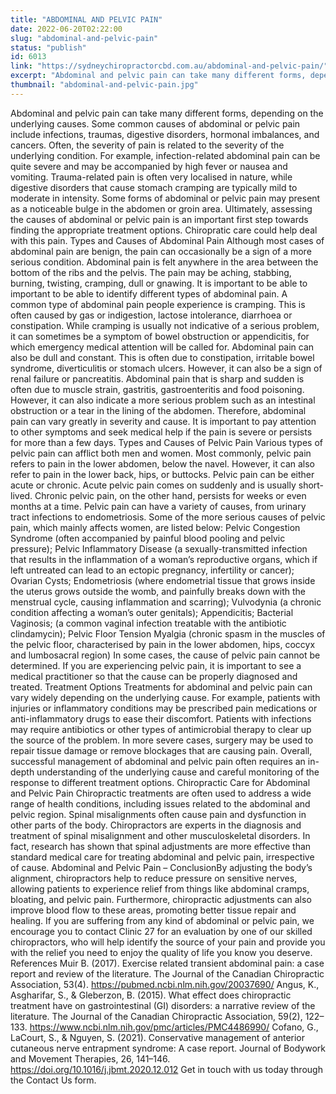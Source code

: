 ```yaml
---
title: "ABDOMINAL AND PELVIC PAIN"
date: 2022-06-20T02:22:00
slug: "abdominal-and-pelvic-pain"
status: "publish"
id: 6013
link: "https://sydneychiropractorcbd.com.au/abdominal-and-pelvic-pain/"
excerpt: "Abdominal and pelvic pain can take many different forms, depending on the underlying causes. Some common causes of abdominal or pelvic pain include infections, traumas, digestive disorders, hormonal imbalances, and cancers. Often, the severity of pain is related to the severity of the underlying condition. For example, infection-related abdominal pain can be quite severe and [&hellip;]"
thumbnail: "abdominal-and-pelvic-pain.jpg"
---
```


Abdominal and pelvic pain can take many different forms, depending on the underlying causes. Some common causes of abdominal or pelvic pain include infections, traumas, digestive disorders, hormonal imbalances, and cancers. Often, the severity of pain is related to the severity of the underlying condition. For example, infection-related abdominal pain can be quite severe and may be accompanied by high fever or nausea and vomiting. Trauma-related pain is often very localised in nature, while digestive disorders that cause stomach cramping are typically mild to moderate in intensity. Some forms of abdominal or pelvic pain may present as a noticeable bulge in the abdomen or groin area. Ultimately, assessing the causes of abdominal or pelvic pain is an important first step towards finding the appropriate treatment options. Chiropratic care could help deal with this pain. Types and Causes of Abdominal Pain Although most cases of abdominal pain are benign, the pain can occasionally be a sign of a more serious condition. Abdominal pain is felt anywhere in the area between the bottom of the ribs and the pelvis. The pain may be aching, stabbing, burning, twisting, cramping, dull or gnawing. It is important to be able to important to be able to identify different types of abdominal pain. A common type of abdominal pain people experience is cramping. This is often caused by gas or indigestion, lactose intolerance, diarrhoea or constipation. While cramping is usually not indicative of a serious problem, it can sometimes be a symptom of bowel obstruction or appendicitis, for which emergency medical attention will be called for. Abdominal pain can also be dull and constant. This is often due to constipation, irritable bowel syndrome, diverticulitis or stomach ulcers. However, it can also be a sign of renal failure or pancreatitis. Abdominal pain that is sharp and sudden is often due to muscle strain, gastritis, gastroenteritis and food poisoning. However, it can also indicate a more serious problem such as an intestinal obstruction or a tear in the lining of the abdomen. Therefore, abdominal pain can vary greatly in severity and cause. It is important to pay attention to other symptoms and seek medical help if the pain is severe or persists for more than a few days. Types and Causes of Pelvic Pain Various types of pelvic pain can afflict both men and women. Most commonly, pelvic pain refers to pain in the lower abdomen, below the navel. However, it can also refer to pain in the lower back, hips, or buttocks. Pelvic pain can be either acute or chronic. Acute pelvic pain comes on suddenly and is usually short-lived. Chronic pelvic pain, on the other hand, persists for weeks or even months at a time. Pelvic pain can have a variety of causes, from urinary tract infections to endometriosis. Some of the more serious causes of pelvic pain, which mainly affects women, are listed below: Pelvic Congestion Syndrome (often accompanied by painful blood pooling and pelvic pressure); Pelvic Inflammatory Disease (a sexually-transmitted infection that results in the inflammation of a woman’s reproductive organs, which if left untreated can lead to an ectopic pregnancy, infertility or cancer); Ovarian Cysts; Endometriosis (where endometrial tissue that grows inside the uterus grows outside the womb, and painfully breaks down with the menstrual cycle, causing inflammation and scarring); Vulvodynia (a chronic condition affecting a woman’s outer genitals); Appendicitis; Bacterial Vaginosis; (a common vaginal infection treatable with the antibiotic clindamycin); Pelvic Floor Tension Myalgia (chronic spasm in the muscles of the pelvic floor, characterised by pain in the lower abdomen, hips, coccyx and lumbosacral region) In some cases, the cause of pelvic pain cannot be determined. If you are experiencing pelvic pain, it is important to see a medical practitioner so that the cause can be properly diagnosed and treated. Treatment Options Treatments for abdominal and pelvic pain can vary widely depending on the underlying cause. For example, patients with injuries or inflammatory conditions may be prescribed pain medications or anti-inflammatory drugs to ease their discomfort. Patients with infections may require antibiotics or other types of antimicrobial therapy to clear up the source of the problem. In more severe cases, surgery may be used to repair tissue damage or remove blockages that are causing pain. Overall, successful management of abdominal and pelvic pain often requires an in-depth understanding of the underlying cause and careful monitoring of the response to different treatment options. Chiropractic Care for Abdominal and Pelvic Pain Chiropractic treatments are often used to address a wide range of health conditions, including issues related to the abdominal and pelvic region. Spinal misalignments often cause pain and dysfunction in other parts of the body. Chiropractors are experts in the diagnosis and treatment of spinal misalignment and other musculoskeletal disorders. In fact, research has shown that spinal adjustments are more effective than standard medical care for treating abdominal and pelvic pain, irrespective of cause. Abdominal and Pelvic Pain &#8211; ConclusionBy adjusting the body&#8217;s alignment, chiropractors help to reduce pressure on sensitive nerves, allowing patients to experience relief from things like abdominal cramps, bloating, and pelvic pain. Furthermore, chiropractic adjustments can also improve blood flow to these areas, promoting better tissue repair and healing. If you are suffering from any kind of abdominal or pelvic pain, we encourage you to contact Clinic 27 for an evaluation by one of our skilled chiropractors, who will help identify the source of your pain and provide you with the relief you need to enjoy the quality of life you know you deserve. References Muir B. (2017). Exercise related transient abdominal pain: a case report and review of the literature. The Journal of the Canadian Chiropractic Association, 53(4). https://pubmed.ncbi.nlm.nih.gov/20037690/ Angus, K., Asgharifar, S., &amp; Gleberzon, B. (2015). What effect does chiropractic treatment have on gastrointestinal (GI) disorders: a narrative review of the literature. The Journal of the Canadian Chiropractic Association, 59(2), 122–133. https://www.ncbi.nlm.nih.gov/pmc/articles/PMC4486990/ Cofano, G., LaCourt, S., &amp; Nguyen, S. (2021). Conservative management of anterior cutaneous nerve entrapment syndrome: A case report. Journal of Bodywork and Movement Therapies, 26, 141–146. https://doi.org/10.1016/j.jbmt.2020.12.012 ‌ Get in touch with us today through the Contact Us form.
